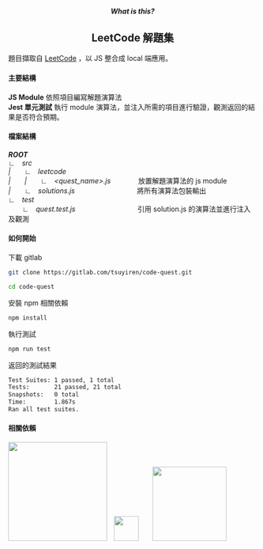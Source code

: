 <h5 align="center">What is this?</h5>
<h2 align="center">LeetCode 解題集</h2>

題目擷取自 <a href="https://leetcode.com/problemset/all/">LeetCode</a> ，以 JS 整合成 local 端應用。

#### **主要結構**

**JS Module**  依照項目編寫解題演算法
<br/>
**Jest 單元測試** 執行 module 演算法，並注入所需的項目進行驗證，觀測返回的結果是否符合預期。

#### **檔案結構**

_**ROOT**_
<br/>
  _∟&emsp;src_
  <br/>
    _|&emsp;&emsp;∟&emsp;leetcode_
    <br/>
      _|&emsp;&emsp;|&emsp;&emsp;∟&emsp;<quest_name>.js_&emsp;&emsp;&emsp;&emsp;放置解題演算法的 js module
      <br/>
    _|&emsp;&emsp;∟&emsp;solutions.js_&emsp;&emsp;&emsp;&emsp;&emsp;&emsp;&emsp;&emsp;&emsp;將所有演算法包裝輸出
    <br/>
  _∟&emsp;test_
  <br/>
    _&emsp;&emsp;∟&emsp;quest.test.js_&emsp;&emsp;&emsp;&emsp;&emsp;&emsp;&emsp;&emsp;&emsp;引用 solution.js 的演算法並進行注入及觀測
    <br/>

#### **如何開始**

下載 gitlab
```bash
git clone https://gitlab.com/tsuyiren/code-quest.git

cd code-quest
```

安裝 npm 相關依賴
```bash
npm install
```

執行測試
```bash
npm run test
```

返回的測試結果
```bash
Test Suites: 1 passed, 1 total
Tests:       21 passed, 21 total
Snapshots:   0 total
Time:        1.867s
Ran all test suites.
```

#### **相關依賴**
<a href="https://leetcode.com/problemset/all/"><img src="https://camo.githubusercontent.com/4d21a2a0f2bb751bba6bae08f56fbbb87e0b0460/68747470733a2f2f63646e2d696d616765732d312e6d656469756d2e636f6d2f6d61782f313336302f312a357164504c733478395475616276514a7775376975412e706e67" width="200" /></a>&emsp;<a href="https://jestjs.io/"><img src="https://camo.githubusercontent.com/b8606e6a237d8e7e7800067f0f739129da1fa6f8/687474703a2f2f7365656b6c6f676f2e636f6d2f696d616765732f4a2f6a6573742d6c6f676f2d463939303145424246372d7365656b6c6f676f2e636f6d2e706e67" width="50" /></a>&emsp;&emsp;<a href="https://eslint.org/"><img src="https://miro.medium.com/max/970/1*adPg-Z859DytSea5oLARGg.png" width="150" /></a>